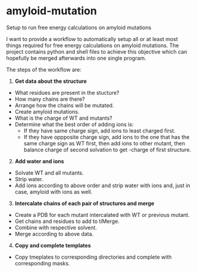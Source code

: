 # amyloid-mutation
Setup to run free energy calculations on amyloid mutations

I want to provide a workflow to automatically setup all or at least most things required for free energy calculations on amyloid mutations.
The project contains python and shell files to achieve this objective which can hopefully be merged afterwards into one single program.

The steps of the workflow are:

1. **Get data about the structure**
  * What residues are present in the stucture?
  * How many chains are there?
  * Arrange how the chains will be mutated.
  * Create amyloid mutations.
  * What is the charge of WT and mutants?
  * Determine what the best order of adding ions is:
    * If they have same charge sign, add ions to least charged first.
    * If they have oppposite charge sign, add ions to the one that has the same charge sign as WT first, then add ions to other mutant, then balance charge of second solvation to get -charge of first structure.

2. **Add water and ions**
  * Solvate WT and all mutants.
  * Strip water.
  * Add ions according to above order and strip water with ions and, just in case, amyloid with ions as well.

3. **Intercalate chains of each pair of structures and merge**
  * Create a PDB for each mutant intercalated with WT or previous mutant.
  * Get chains and residues to add to tiMerge.
  * Combine with respective solvent.
  * Merge according to above data.

4. **Copy and complete templates**
  * Copy tmeplates to corresponding directories and complete with corresponding masks.
